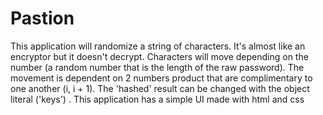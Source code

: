 # Pastion

This application will randomize a string of characters. It's almost like an encryptor but it doesn't decrypt. Characters will move depending on the number (a random number
that is the length of the raw password). The movement is dependent on 2 numbers product that are complimentary to one another (i, i + 1). The 'hashed' result can be changed
with the object literal ('keys') . This application has a simple UI made with html and css
